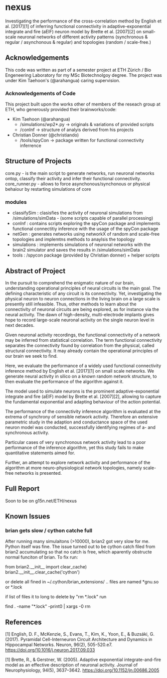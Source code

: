 # nexus
Investigating the performance of the cross-correlation method by English et al. [2017][1] of inferring functional connectivity in adaptive-exponential
integrate and fire (aEIF) neuron model by Brette et al. [2007][2] on small-scale neuronal networks of different activity patterns (synchronous & regular / asynchonous & regular) and topologies (random / scale-free.) 

## Acknowledgements

This code was written as part of a semester project at ETH Zürich / Bio Engeneering Laboratory for my MSc Biotechnolgoy degree. The project was under Kim Taehoon's (@arahangua) caring supervision. 

### Acknowledgements of Code
This project built upon the works other of members of the reseach group at ETH, who generously provided their brainworks/code:
- Kim Taehoon (@arahangua)
    - /simulations/wp2*.py  -> originals & variations of provided scripts
    - /conInf -> structure of analyis derived from his projects
- Christian Donner (@christiando)
    - /tools/spyCon -> package written for functional connectivity inferrence 

## Structure of Projects

core.py - is the main script to generate networks, run neuronal networks ontop, classify their activity and infer their functional connectivity. 
core_runner.py - allows to force asynchonous/synchonous or physical behaiour by restarting simulations of core

### modules
- classifySim : clasisfies the activity of neuronal simulations from /simulations/simData - (some scripts capable of parallel processing)
- conInf : contains scripts exploring the spyCon package and implements functional connectitiy inference with the usage of the spyCon package
- netGen :  generates networks using networkX of random and scale-free topologies and implemtns methods to anaylsis the topology
- simulations :  implements simulations of neuronal networks with the brain2 simulator and saves the results in /simulations/simData
- tools : /spycon package (provided by Christian donner) + helper scripts

## Abstract of Project 
In the pursuit to comprehend the enigmatic nature of our brain, understanding operational principles of neural circuits is the main goal. The defining
characteristic of any circuit is its connectivity. Yet, investigating the physical neuron to neuron connections in the living brain on a large scale is presently still infeasible. Thus, other methods to learn about the connectivity of neuronal circuits are being explored, as for instance via the neural activity. The dawn of high-density, multi-electrode implants gives hope to record large-scale neuronal activity on the single neuron level in next decades.

Given neuronal activity recordings, the functional connectivity of a network may be inferred from statistical correlation. The term functional connectivity separates the connectivity found by correlation from the physical, called structural connectivity. It may already contain the operational principles of
our brain we seek to find.

Here, we evaluate the performance of a widely used functional connectivity
inference method by English et al. [2017][1] on small scale networks. We generate neural activity in silico on a known random network structure, to then
evaluate the performance of the algorithm against it.

The model used to simulate neurons is the prominent adaptive-exponential
integrate and fire (aEIF) model by Brette et al. [2007][2], allowing to capture the fundamental exponential and adapting behaviour of the action potential.

The performance of the connectivity inference algorithm is evaluated at the extrema of synchrony of sensible network activity. Therefore an extensive parametric study in the adaption and conductance space of the used neuron
model was conducted, successfully identifying regimes of a- and synchronous activity.

Particular cases of very synchronous network activity lead to a poor performance of the inference algorithm, yet this study fails to make quantitative
statements aimed for.

Further, an attempt to explore network activity and performance of the algorithm at more neuro-physiological network topologies, namely scale-free networks is presented.


## Full Report
Soon to be on g15n.net/ETH/nexus


## Known Issues

### brian gets slow / cython catche full
After running many simulaitons (>10000), brian2 got very slow for me. Python itself was fine. 
The issue turned out to be cython catch filed from brian2 accumulating so that no catch is free, which aparently obstructe normal funciton of brian.
To fix run:

<python>
from brian2.__init__ import clear_cache) 
brian2.__init__.clear_cache('cython')
</python>

or delete all fined in ~/.cython/brian_extensions/ .. files are named *gnu.so or *.lock

if list of files it to long to delete by "rm *.lock" run 

<bash>
find . -name "*.lock" -print0 | xargs -0 rm
</bash>

## References
[1] English, D. F., McKenzie, S., Evans, T., Kim, K., Yoon, E., & Buzsáki, G. (2017). Pyramidal Cell-Interneuron Circuit Architecture and Dynamics in Hippocampal Networks. Neuron, 96(2), 505-520.e7. https://doi.org/10.1016/j.neuron.2017.09.033

[1] Brette, R., & Gerstner, W. (2005). Adaptive exponential integrate-and-fire model as an effective description of neuronal activity. Journal of Neurophysiology, 94(5), 3637–3642. https://doi.org/10.1152/jn.00686.2005
